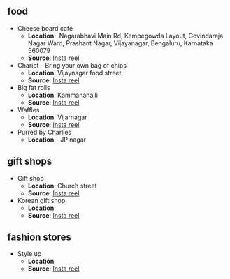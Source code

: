 ## food

- Cheese board cafe
	- **Location**:  Nagarabhavi Main Rd, Kempegowda Layout, Govindaraja Nagar Ward, Prashant Nagar, Vijayanagar, Bengaluru, Karnataka 560079
	- **Source**: [Insta reel](https://www.instagram.com/reel/DCobeHvPuo1/?igsh=MTNzbHY0Mjdwd3FzdQ==)
- Chariot - Bring your own bag of chips
	- **Location**: Vijaynagar food street
	- **Source**: [Insta reel](https://www.instagram.com/reel/DEUe4zlhbiq/?igsh=MTN0djBpbms0MmUzbw==) 
- Big fat rolls
	- **Location**: Kammanahalli
	- **Source**: [Insta reel]([https://www.instagram.com/reel/DAVrcN5NiM_/?igsh=ZWxmajVwZ2QxY21j](https://www.instagram.com/reel/DAVrcN5NiM_/?igsh=ZWxmajVwZ2QxY21j))
- Waffles
	- **Location**: Vijarnagar
	- **Source**: [Insta reel]([https://www.instagram.com/reel/DEpaj4eTPyB/?igsh=MTVxcm1tOWVwcXVtdQ==](https://www.instagram.com/reel/DEpaj4eTPyB/?igsh=MTVxcm1tOWVwcXVtdQ==))
- Purred by Charlies
	- **Location** - JP nagar

## gift shops

- Gift shop
	- **Location**: Church street
	- **Source**: [Insta reel]([https://www.instagram.com/reel/DEpgdCoyG3S/?igsh=cHp2cnY4YWcxdmZx](https://www.instagram.com/reel/DEpgdCoyG3S/?igsh=cHp2cnY4YWcxdmZx))
- Korean gift shop
	- **Location**: 
	- **Source**: [Insta reel]([https://www.instagram.com/reel/DEbzKyQhSFX/?igsh=MWcxaXQwam5mNDV4cg==](https://www.instagram.com/reel/DEbzKyQhSFX/?igsh=MWcxaXQwam5mNDV4cg==))


## fashion stores

- Style up
	- **Location**
	- **Source**: [Insta reel]([https://www.instagram.com/reel/DEmkj8YBTmK/?igsh=MWJqOW92c2RtbnNkeQ==](https://www.instagram.com/reel/DEmkj8YBTmK/?igsh=MWJqOW92c2RtbnNkeQ==))